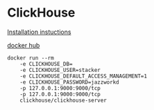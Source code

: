 # ClickHouse
[Installation instuctions](https://clickhouse.com/docs/en/install)

[docker hub](https://hub.docker.com/r/clickhouse/clickhouse-server/)


    docker run --rm
        -e CLICKHOUSE_DB=
        -e CLICKHOUSE_USER=stacker
        -e CLICKHOUSE_DEFAULT_ACCESS_MANAGEMENT=1
        -e CLICKHOUSE_PASSWORD=jazzworkd
        -p 127.0.0.1:9000:9000/tcp
        -p 127.0.0.1:9000:9000/tcp
        clickhouse/clickhouse-server

